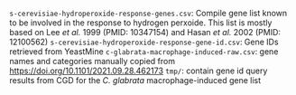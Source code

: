 `s-cerevisiae-hydroperoxide-response-genes.csv`: Compile gene list known to be involved in the response to hydrogen perxoide. This list is mostly based on Lee _et al._ 1999 (PMID: 10347154) and Hasan _et al._ 2002 (PMID: 12100562) 
`s-cerevisiae-hydroperoxide-response-gene-id.csv`: Gene IDs retrieved from YeastMine
`c-glabrata-macrophage-induced-raw.csv`: gene names and categories manually copied from https://doi.org/10.1101/2021.09.28.462173
`tmp/`: contain gene id query results from CGD for the _C. glabrata_ macrophage-induced gene list
